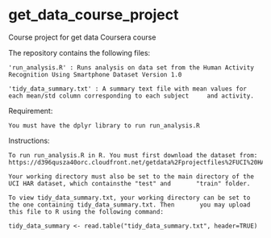 # get_data_course_project
Course project for get data Coursera course

The repository contains the following files: 

    'run_analysis.R' : Runs analysis on data set from the Human Activity Recognition Using Smartphone Dataset Version 1.0

    'tidy_data_summary.txt' : A summary text file with mean values for each mean/std column corresponding to each subject     and activity.  

Requirement: 

    You must have the dplyr library to run run_analysis.R 

Instructions: 

    To run run_analysis.R in R. You must first download the dataset from:
    https://d396qusza40orc.cloudfront.net/getdata%2Fprojectfiles%2FUCI%20HAR%20Dataset.zip

    Your working directory must also be set to the main directory of the UCI HAR dataset, which containsthe "test" and       "train" folder.

    To view tidy_data_summary.txt, your working directory can be set to the one containing tidy_data_summary.txt. Then       you may upload this file to R using the following command: 

    tidy_data_summary <- read.table("tidy_data_summary.txt", header=TRUE)
